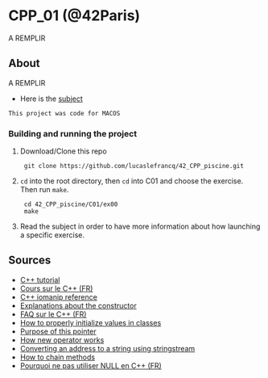 # CPP_01 (@42Paris)

A REMPLIR

## About

A REMPLIR

- Here is the [subject][1]

`This project was code for MACOS`

### Building and running the project

1. Download/Clone this repo

        git clone https://github.com/lucaslefrancq/42_CPP_piscine.git

2. `cd` into the root directory, then `cd` into C01 and choose the exercise. Then run `make`.

        cd 42_CPP_piscine/C01/ex00
        make

3.  Read the subject in order to have more information about how launching a specific exercise.
    
## Sources

- [C++ tutorial][2]
- [Cours sur le C++ (FR)][3]
- [C++ iomanip reference][4]
- [Explanations about the constructor][5]
- [FAQ sur le C++ (FR)][6]
- [How to properly initialize values in classes][7]
- [Purpose of this pointer][8]
- [How new operator works][9]
- [Converting an address to a string using stringstream][10]
- [How to chain methods][11]
- [Pourquoi ne pas utiliser NULL en C++ (FR)][12]

[1]: https://github.com/lucaslefrancq/42_CPP_piscine/blob/main/C00/cpp00.en.subject.pdf
[2]: http://www.cplusplus.com/files/tutorial.pdf
[3]: https://openclassrooms.com/fr/courses/1894236-programmez-avec-le-langage-c/1894377-quest-ce-que-le-c
[4]: http://www.cplusplus.com/reference/iomanip/
[5]: https://isocpp.org/wiki/faq/ctors#init-lists
[6]: https://cpp.developpez.com/faq/cpp/
[7]: https://stackoverflow.com/questions/40378205/c-initialising-fields-directly-vs-initialisation-list-in-default-constructor?fbclid=IwAR3k7ZUjcuU7qcHgwvDGASBbHLkRTcl9NZfvPQ2L_6a8-XNKnPyCn_rFoes
[8]: https://stackoverflow.com/questions/2828841/what-is-purpose-of-a-this-pointer-in-c
[9]: https://docs.microsoft.com/en-us/cpp/cpp/new-operator-cpp?view=msvc-160
[10]: https://stackoverflow.com/questions/7850125/convert-this-pointer-to-string
[11]: https://www.google.com/search?sxsrf=ALeKk03NcQi7MCCOBaBP6xRQXrTRnptLqA%3A1606921571039&ei=Y63HX77iAYyWlwT_uo6oBA&q=chaining+methods+c%2B%2B&oq=chaining+methods+c%2B%2B&gs_lcp=CgZwc3ktYWIQAzIGCAAQCBAeOgcIIxCxAhAnOgYIABAHEB46BAgAEA06BQgAEMsBOggIABAHEAUQHjoECAAQEzoKCAAQCBAHEB4QEzoMCAAQCBAHEAoQHhATOggIABANEB4QEzoICAAQCBAHEB46CggAEAgQBxAKEB5Q21RY9WRghmloAHAAeACAAYMBiAHAC5IBBDE0LjOYAQCgAQGqAQdnd3Mtd2l6wAEB&sclient=psy-ab&ved=0ahUKEwj-n7Grya_tAhUMy4UKHX-dA0UQ4dUDCA0&uact=5#kpvalbx=_g63HX_f0FKyWlwSn14nQDw13
[12]: https://h-deb.clg.qc.ca/Sujets/Divers--cplusplus/CPP--NULL.html